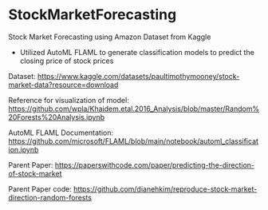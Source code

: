 # StockMarketForecasting

Stock Market Forecasting using Amazon Dataset from Kaggle
- Utilized AutoML FLAML to generate classification models to predict the closing price of stock prices

Dataset:
https://www.kaggle.com/datasets/paultimothymooney/stock-market-data?resource=download

Reference for visualization of model:
https://github.com/wpla/Khaidem.etal.2016_Analysis/blob/master/Random%20Forests%20Analysis.ipynb

AutoML FLAML Documentation:
https://github.com/microsoft/FLAML/blob/main/notebook/automl_classification.ipynb

Parent Paper:
https://paperswithcode.com/paper/predicting-the-direction-of-stock-market

Parent Paper code:
https://github.com/dianehkim/reproduce-stock-market-direction-random-forests

